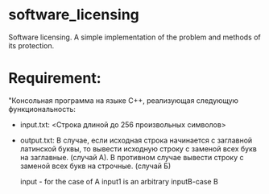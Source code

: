 # software_licensing
Software licensing.  A simple implementation of the problem and methods of its protection.

# Requirement:
"Консольная программа на языке С++, реализующая следующую функциональность:

- input.txt:
<Строка длиной до 256 произвольных символов>

- output.txt:
В случае, если исходная строка начинается с заглавной латинской буквы, то вывести исходную строку с заменой всех букв на заглавные. (случай А). В противном случае вывести строку с заменой всех букв на строчные. (случай Б)

    input - for the case of A 
    input1 is an arbitrary
    inputB-case B
